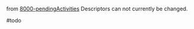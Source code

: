 from [8000-pendingActivities](8000-pendingActivities.md)
Descriptors can not currently be changed.

#todo 